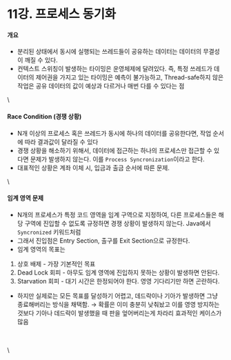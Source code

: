 # 11강. 프로세스 동기화

#### 개요

* 분리된 상태에서 동시에 실행되는 쓰레드들이 공유하는 데이터는 데이터의 무결성이 깨질 수 있다.
* 컨텍스트 스위칭이 발생하는 타이밍은 운영체제에 달려있다. 즉, 특정 쓰레드가 데이터의 제어권을 가지고 있는 타이밍은 예측이 불가능하고, Thread-safe하지 않은 작업은 공유 데이터의 값이 예상과 다르거나 매번 다를 수 있다는 점

\


#### Race Condition (경쟁 상황)

* N개 이상의 프로세스 혹은 쓰레드가 동시에 하나의 데이터를 공유한다면, 작업 순서에 따라 결과값이 달라질 수 있다
* 경쟁 상황을 해소하기 위해서, 데이터에 접근하는 하나의 프로세스만 접근할 수 있다면 문제가 발생하지 않는다. 이를 `Process Syncronization`이라고 한다.
* 대표적인 상황은 계좌 이체 시, 입금과 출금 순서에 따른 문제.

\


#### 임계 영역 문제

* N개의 프로세스가 특정 코드 영역을 임계 구역으로 지정하여, 다른 프로세스들은 해당 구역에 진입할 수 없도록 규정하면 경쟁 상황이 발생하지 않는다. Java에서 `Syncronized` 키워드처럼
* 그래서 진입점은 Entry Section, 출구를 Exit Section으로 규정한다.
* 임계 영역의 목표는

1. 상호 배제 - 가장 기본적인 목표
2. Dead Lock 회피 - 아무도 임계 영역에 진입하지 못하는 상황이 발생하면 안된다.
3. Starvation 회피 - 대기 시간은 한정되어야 한다. 영영 기다리기만 하면 곤란하다.

* 하지만 실제로는 모든 목표를 달성하기 어렵고, 데드락이나 기아가 발생하면 그냥 종료해버리는 방식을 채택함. → 확률은 이미 충분히 낮춰놨고 이를 영영 방지하는 것보다 기아나 데드락이 발생했을 때 판을 엎어버리는게 차라리 효과적인 케이스가 많음

\
\
\
